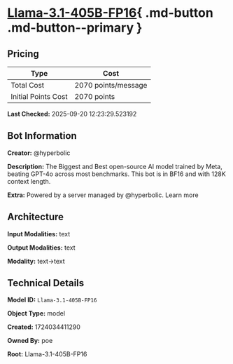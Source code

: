 # [Llama-3.1-405B-FP16](https://poe.com/Llama-3.1-405B-FP16){ .md-button .md-button--primary }

## Pricing

| Type | Cost |
|------|------|
| Total Cost | 2070 points/message |
| Initial Points Cost | 2070 points |

**Last Checked:** 2025-09-20 12:23:29.523192


## Bot Information

**Creator:** @hyperbolic

**Description:** The Biggest and Best open-source AI model trained by Meta, beating GPT-4o across most benchmarks. This bot is in BF16 and with 128K context length.

**Extra:** Powered by a server managed by @hyperbolic. Learn more


## Architecture

**Input Modalities:** text

**Output Modalities:** text

**Modality:** text->text


## Technical Details

**Model ID:** `Llama-3.1-405B-FP16`

**Object Type:** model

**Created:** 1724034411290

**Owned By:** poe

**Root:** Llama-3.1-405B-FP16
